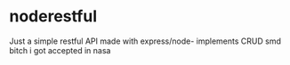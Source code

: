 # noderestful
Just a simple restful API made with express/node- implements CRUD
smd bitch i got accepted in nasa
